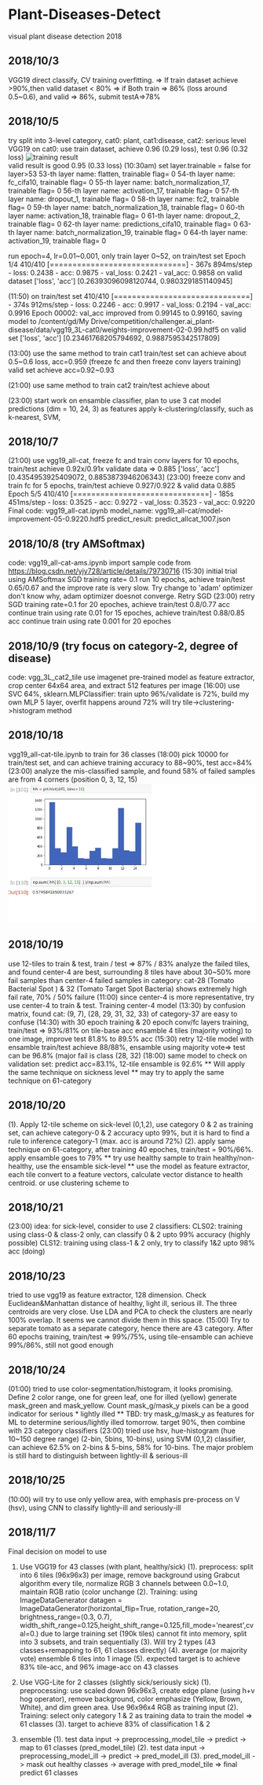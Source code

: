 # Plant-Diseases-Detect
visual plant disease detection 2018

## 2018/10/3
VGG19 direct classify, CV training overfitting. 
=> If train dataset achieve >90%,then valid dataset < 80%
=> if Both train => 86% (loss around 0.5~0.6), and valid => 86%, submit testA=>78%

## 2018/10/5
try split into 3-level category, cat0: plant, cat1:disease, cat2: serious level
VGG19 on cat0:
  use train dataset, achieve 0.96 (0.29 loss), test 0.96 (0.32 loss)
![training result](E:\Google-drive-Edward\competition\challenger.ai_plant-disease\record\1005_vgg-3L-CV_096.jpg)  
  valid result is good 0.95 (0.33 loss)
(10:30am) set layer.trainable = false for layer>53 
53-th layer name: flatten, trainable flag= 0
54-th layer name: fc_cifa10, trainable flag= 0
55-th layer name: batch_normalization_17, trainable flag= 0
56-th layer name: activation_17, trainable flag= 0
57-th layer name: dropout_1, trainable flag= 0
58-th layer name: fc2, trainable flag= 0
59-th layer name: batch_normalization_18, trainable flag= 0
60-th layer name: activation_18, trainable flag= 0
61-th layer name: dropout_2, trainable flag= 0
62-th layer name: predictions_cifa10, trainable flag= 0
63-th layer name: batch_normalization_19, trainable flag= 0
64-th layer name: activation_19, trainable flag= 0

run epoch=4, lr=0.01~0.001, only train layer 0~52, 
on train/test set
Epoch 1/4
410/410 [==============================] - 367s 894ms/step - loss: 0.2438 - acc: 0.9875 - val_loss: 0.2421 - val_acc: 0.9858
on valid dataset
['loss', 'acc']
[0.26393096098120744, 0.9803291851140945]

(11:50)
on train/test set
410/410 [==============================] - 374s 912ms/step - loss: 0.2246 - acc: 0.9917 - val_loss: 0.2194 - val_acc: 0.9916
Epoch 00002: val_acc improved from 0.99145 to 0.99160, saving model to /content/gd/My Drive/competition/challenger.ai_plant-disease/data/vgg19_3L-cat0/weights-improvement-02-0.99.hdf5
on valid set
['loss', 'acc']
[0.23461768205794692, 0.9887595342517809]

(13:00)
use the same method to train cat1
train/test set can achieve about 0.5~0.6 loss, acc=0.959 (freeze fc and then freeze conv layers training)
valid set achieve acc=0.92~0.93

(21:00)
use same method to train cat2
train/test achieve about 

(23:00)
start work on ensamble classifier, plan to use 3 cat model predictions (dim = 10, 24, 3) as features
apply k-clustering/classify, such as k-nearest, SVM, 

## 2018/10/7
(21:00)
use vgg19_all-cat, freeze fc and train conv layers for 10 epochs, train/test achieve 0.92x/0.91x
validate data => 0.885
['loss', 'acc']
[0.4354953925409072, 0.8853873946206343]
(23:00)
freeze conv and train fc for 5 epochs, train/test achieve 0.927/0.922 & valid data 0.885
Epoch 5/5
410/410 [==============================] - 185s 451ms/step - loss: 0.3525 - acc: 0.9272 - val_loss: 0.3523 - val_acc: 0.9220
Final code: vgg19_all-cat.ipynb
model_name: vgg19_all-cat/model-improvement-05-0.9220.hdf5
predict_result: predict_allcat_1007.json

## 2018/10/8  (try AMSoftmax)
code: vgg19_all-cat-ams.ipynb
import sample code from
https://blog.csdn.net/yjy728/article/details/79730716
(15:30) initial trial using AMSoftmax
SGD training rate= 0.1 run 10 epochs, achieve train/test 0.65/0.67 and the improve rate is very slow. Try change to 'adam' optimizer
don't know why, adam optimizer doesnot converge. Retry SGD
(23:00)
retry SGD training rate=0.1 for 20 epoches, achieve train/test 0.8/0.77 acc
continue train using rate 0.01 for 15 epoches, achieve train/test 0.88/0.85 acc
continue train using rate 0.001 for 20 epoches

## 2018/10/9 (try focus on category-2, degree of disease)
code: vgg_3L_cat2_tile
use imagenet pre-trained model as feature extractor, crop center 64x64 area, and extract 512 features per image
(16:00) use SVC 64%, sklearn.MLPClassifier: train upto 96%/validate is 72%, build my own MLP 5 layer, overfit happens around 72%
will try tile->clustering->histogram method

## 2018/10/18
vgg19_all-cat-tile.ipynb to train for 36 classes
(18:00) pick 10000 for train/test set, and can achieve training accuracy to 88~90%, test acc=84%
(23:00) analyze the mis-classified sample, and found 58% of failed samples are from 4 corners (position 0, 3, 12, 15)
![mis-classified tile position analysis](https://github.com/edwardduh/GCP-for-ML/blob/master/fail-tile-pos-histogram.jpg)

## 2018/10/19
use 12-tiles to train & test, train / test => 87% / 83%
analyze the failed tiles, and found center-4 are best, surrounding 8 tiles have about 30~50% more fail samples than center-4
failed samples in category: cat-28 (Tomato Bacterial Spot ) & 32 (Tomato Target Spot Bacteria) shows extremely high fail rate, 70% / 50% failure
(11:00) since center-4 is more representative, try use center-4 to train & test. Training center-4 model
(13:30) by confusion matrix, found cat: (9, 7), (28, 29, 31, 32, 33) of category-37 are easy to confuse
(14:30) with 30 epoch training & 20 epoch conv/fc layers training, train/test => 93%/81% on tile-base acc
ensamble 4 tiles (majority voting) to one image, improve test 81.8% to 89.5% acc
(15:30) retry 12-tile model with ensamble
train/test achieve 88/88%, 
ensamble using majority vote=> test can be 96.8% (major fail is class (28, 32)
(18:00) same model to check on validation set: predict acc=83.1%, 12-tile ensamble is 92.6%
** Will apply the same technique on sickness level
** may try to apply the same technique on 61-category

## 2018/10/20
(1). Apply 12-tile scheme on sick-level (0,1,2), use category 0 & 2 as training set, can achieve category-0 & 2 accuracy upto 99%, but it is hard to find a rule to inference category-1 (max. acc is around 72%)
(2). apply same technique on 61-category, after training 40 epoches, train/test = 90%/66%. apply ensamble goes to 79%
** try use healthy sample to train healthy/non-healthy, use the ensamble sick-level 
** use the model as feature extractor, each tile convert to a feature vectors, calculate vector distance to health centroid.
or use clustering scheme to 

## 2018/10/21
(23:00) idea: for sick-level, consider to use 2 classifiers:
CLS02: training using class-0 & class-2 only, can classify 0 & 2 upto 99% accuracy (highly possible)
CLS12: training using class-1 & 2 only, try to classify 1&2 upto 98% acc (doing)

## 2018/10/23
tried to use vgg19 as feature extractor, 128 dimension. Check Euclidean&Manhattan distance of healthy, light ill, serious ill. The three centroids are very close. Use LDA and PCA to check the clusters are nearly 100% overlap. It seems we cannot divide them in this space.
(15:00) Try to separate tomato as a separate category, hence there are 43 category. After 60 epochs training, train/test => 99%/75%, using tile-ensamble can achieve 99%/86%, still not good enough

## 2018/10/24
(01:00) tried to use color-segmentation/histogram, it looks promising. Define 2 color range, one for green leaf, one for illed (yellow)
generate mask_green and mask_yellow. Count mask_g/mask_y pixels can be a good indicator for serious * lightly illed
** TBD: try mask_g/mask_y as features for ML to determine serious/lightly illed tomorrow. target 90%, then combine with 23 category classifiers
(23:00) tried use hsv, hue-histogram (hue 10~150 degree range) (2-bin, 5bins, 10-bins), using SVM (0,1,2) classifier, can achieve 62.5% on 2-bins & 5-bins, 58% for 10-bins. The major problem is still hard to distinguish between lightly-ill & serious-ill

## 2018/10/25
(10:00) will try to use only yellow area, with emphasis pre-process on V (hsv), using CNN to classify lightly-ill and seriously-ill

## 2018/11/7
Final decision on model to use
1. Use VGG19 for 43 classes (with plant, healthy/sick)
(1). preprocess: split into 6 tiles (96x96x3) per image, remove background using Grabcut algorithm every tile, normalize RGB 3 channels between 0.0~1.0, maintain RGB ratio (color unchange
(2). Training: using ImageDataGenerator
datagen = ImageDataGenerator(horizontal_flip=True, rotation_range=20,  brightness_range=(0.3, 0.7), 
            width_shift_range=0.125,height_shift_range=0.125,fill_mode='nearest',cval=0.)
due to large training set (190k tiles) cannot fit into memory, split into 3 subsets, and train sequentially
(3). Will try 2 types (43 classes+remapping to 61, 61 classes directly)
(4). average (or majority vote) ensemble 6 tiles into 1 image
(5). expected target is to achieve 83% tile-acc, and 96% image-acc on 43 classes

2. Use VGG-Lite for 2 classes (slightly sick/seriously sick)
(1). preprocessing: use scaled down 96x96x3, create edge plane (using h+v hog operator), remove background, color emphasize (Yellow, Brown, White), and dim green area. Use 96x96x4 RGB as training input
(2). Training: select only category 1 & 2 as training data to train the model => 61 classes
(3). target to achieve 83% of classification 1 & 2

3. ensemble
(1). test data input -> preprocessing_model_tile -> predict -> map to 61 classes (pred_model_tile)
(2). test data input -> preprocessing_model_ill -> predict -> pred_model_ill
(3). pred_model_ill -> mask out healthy classes -> average with pred_model_tile => final predict 61 classes
